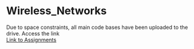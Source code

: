 # Wireless_Networks
Due to space constraints, all main code bases have been uploaded to the drive. Access the link <br>
[Link to Assignments](https://drive.google.com/drive/folders/1NP4Sd4ddfB8wKcerPZxRFYn8t1_vSgo_)
